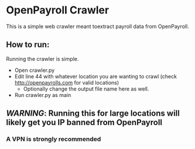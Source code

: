 # OpenPayroll Crawler

This is a simple web crawler meant toextract payroll data from OpenPayroll.

## How to run: ##
Running the crawler is simple. 
* Open crawler.py
* Edit line 44 with whatever location you are wanting to crawl (check http://openpayrolls.com for valid locations)
	* Optionally change the output file name here as well.
* Run crawler.py as main

## *WARNING*: Running this for large locations will likely get you IP banned from OpenPayroll ##

### A VPN is strongly recommended ###
